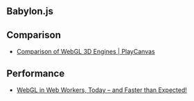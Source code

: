 ﻿## Babylon.js

## Comparison
- [Comparison of WebGL 3D Engines | PlayCanvas](https://playcanvas.com/project/337758/overview/comparison-of-webgl-3d-engines)

## Performance
- [WebGL in Web Workers, Today – and Faster than Expected!](https://blog.mozilla.org/research/2014/07/22/webgl-in-web-workers-today-and-faster-than-expected/)